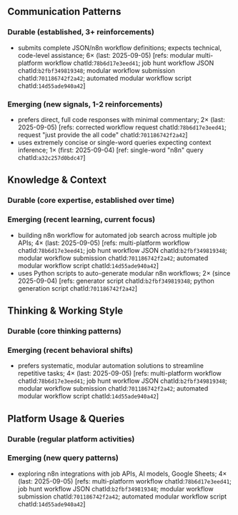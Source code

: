 ## Communication Patterns
### Durable (established, 3+ reinforcements)
- submits complete JSON/n8n workflow definitions; expects technical, code-level assistance; 6× (last: 2025-09-05) [refs: modular multi-platform workflow chatId:`78b6d17e3eed41`; job hunt workflow JSON chatId:`b2fbf349819348`; modular workflow submission chatId:`701186742f2a42`; automated modular workflow script chatId:`14d55ade940a42`]

### Emerging (new signals, 1-2 reinforcements)
- prefers direct, full code responses with minimal commentary; 2× (last: 2025-09-05) [refs: corrected workflow request chatId:`78b6d17e3eed41`; request "just provide the all code" chatId:`701186742f2a42`]
- uses extremely concise or single-word queries expecting context inference; 1× (first: 2025-09-04) [ref: single-word "n8n" query chatId:`a32c257d0bdc47`]

## Knowledge & Context
### Durable (core expertise, established over time)

### Emerging (recent learning, current focus)
- building n8n workflow for automated job search across multiple job APIs; 4× (last: 2025-09-05) [refs: multi-platform workflow chatId:`78b6d17e3eed41`; job hunt workflow JSON chatId:`b2fbf349819348`; modular workflow submission chatId:`701186742f2a42`; automated modular workflow script chatId:`14d55ade940a42`]
- uses Python scripts to auto-generate modular n8n workflows; 2× (since 2025-09-04) [refs: generator script chatId:`b2fbf349819348`; python generation script chatId:`701186742f2a42`]

## Thinking & Working Style
### Durable (core thinking patterns)

### Emerging (recent behavioral shifts)
- prefers systematic, modular automation solutions to streamline repetitive tasks; 4× (last: 2025-09-05) [refs: multi-platform workflow chatId:`78b6d17e3eed41`; job hunt workflow JSON chatId:`b2fbf349819348`; modular workflow submission chatId:`701186742f2a42`; automated modular workflow script chatId:`14d55ade940a42`]

## Platform Usage & Queries
### Durable (regular platform activities)

### Emerging (new query patterns)
- exploring n8n integrations with job APIs, AI models, Google Sheets; 4× (last: 2025-09-05) [refs: multi-platform workflow chatId:`78b6d17e3eed41`; job hunt workflow JSON chatId:`b2fbf349819348`; modular workflow submission chatId:`701186742f2a42`; automated modular workflow script chatId:`14d55ade940a42`]